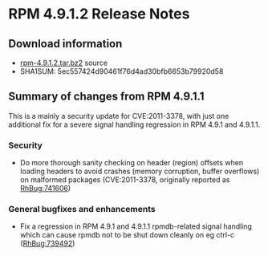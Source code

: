 # RPM 4.9.1.2 Release Notes



## Download information
 * [rpm-4.9.1.2.tar.bz2](http://rpm.org/releases/rpm-4.9.x/rpm-4.9.1.2.tar.bz2) source
 * SHA1SUM: 5ec557424d90461f76d4ad30bfb6653b79920d58

## Summary of changes from RPM 4.9.1.1

This is a mainly a security update for CVE:2011-3378, with just one
additional fix for a severe signal handling regression in RPM 4.9.1
and 4.9.1.1.

### Security
 * Do more thorough sanity checking on header (region) offsets when loading headers to avoid crashes
   (memory corruption, buffer overflows) on malformed packages (CVE:2011-3378, originally reported as [RhBug:741606](https://bugzilla.redhat.com/show_bug.cgi?id=741606))

### General bugfixes and enhancements
 * Fix a regression in RPM 4.9.1 and 4.9.1.1 rpmdb-related signal handling which can cause rpmdb not to be shut down
   cleanly on eg ctrl-c ([RhBug:739492](https://bugzilla.redhat.com/show_bug.cgi?id=739492))                                             